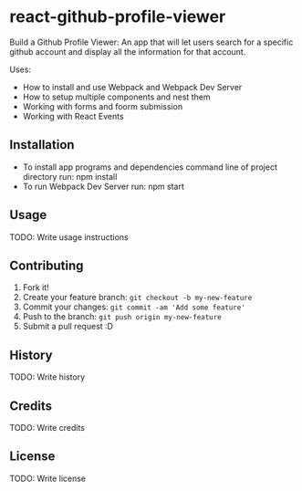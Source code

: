 # react-github-profile-viewer

Build a Github Profile Viewer:
An app that will let users search for a specific github account
and display all the information for that account.

Uses:
- How to install and use Webpack and Webpack Dev Server
- How to setup multiple components and nest them
- Working with forms and foorm submission
- Working with React Events

## Installation

- To install app programs and dependencies command line of project directory run: npm install
- To run Webpack Dev Server run: npm start

## Usage

TODO: Write usage instructions

## Contributing

1. Fork it!
2. Create your feature branch: `git checkout -b my-new-feature`
3. Commit your changes: `git commit -am 'Add some feature'`
4. Push to the branch: `git push origin my-new-feature`
5. Submit a pull request :D

## History

TODO: Write history

## Credits

TODO: Write credits

## License

TODO: Write license